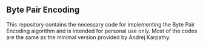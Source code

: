 ## Byte Pair Encoding

This repository contains the necessary code for implementing the Byte Pair Encoding algorithm and is intended for personal use only. Most of the codes are the same as the minimal version provided by Andrej Karpathy.

